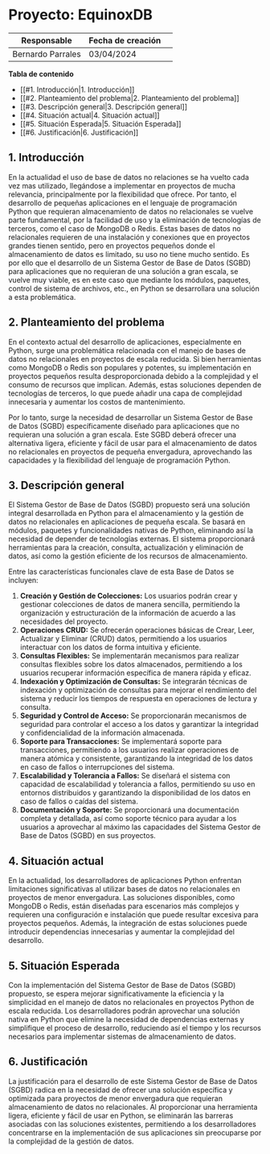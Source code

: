 # Proyecto: EquinoxDB

| Responsable       | Fecha de creación |     |
| ----------------- | ----------------- | --- |
| Bernardo Parrales | 03/04/2024        |     |
**Tabla de contenido**
- [[#1. Introducción|1. Introducción]]
- [[#2. Planteamiento del problema|2. Planteamiento del problema]]
- [[#3. Descripción general|3. Descripción general]]
- [[#4. Situación actual|4. Situación actual]]
- [[#5. Situación Esperada|5. Situación Esperada]]
- [[#6. Justificación|6. Justificación]]

## 1. Introducción
En la actualidad el uso de base de datos no relaciones se ha vuelto cada vez mas utilizado, llegándose a implementar en proyectos de mucha relevancia, principalmente por la flexibilidad que ofrece. Por tanto, el desarrollo de pequeñas aplicaciones en el lenguaje de programación Python que requieran almacenamiento de datos no relacionales se vuelve parte fundamental, por la facilidad de uso y la eliminación de tecnologías de terceros, como el caso de MongoDB o Redis. Estas bases de datos no relacionales requieren de una instalación y conexiones que en proyectos grandes tienen sentido, pero en proyectos pequeños donde el almacenamiento de datos es limitado, su uso no tiene mucho sentido. Es por ello que el desarrollo de un Sistema Gestor de Base de Datos (SGBD) para aplicaciones que no requieran de una solución a gran escala, se vuelve muy viable, es en este caso que mediante los módulos, paquetes, control de sistema de archivos, etc., en Python se desarrollara una solución a esta problemática.

## 2. Planteamiento del problema
En el contexto actual del desarrollo de aplicaciones, especialmente en Python, surge una problemática relacionada con el manejo de bases de datos no relacionales en proyectos de escala reducida. Si bien herramientas como MongoDB o Redis son populares y potentes, su implementación en proyectos pequeños resulta desproporcionada debido a la complejidad y el consumo de recursos que implican. Además, estas soluciones dependen de tecnologías de terceros, lo que puede añadir una capa de complejidad innecesaria y aumentar los costos de mantenimiento.

Por lo tanto, surge la necesidad de desarrollar un Sistema Gestor de Base de Datos (SGBD) específicamente diseñado para aplicaciones que no requieran una solución a gran escala. Este SGBD deberá ofrecer una alternativa ligera, eficiente y fácil de usar para el almacenamiento de datos no relacionales en proyectos de pequeña envergadura, aprovechando las capacidades y la flexibilidad del lenguaje de programación Python.

## 3. Descripción general
El Sistema Gestor de Base de Datos (SGBD) propuesto será una solución integral desarrollada en Python para el almacenamiento y la gestión de datos no relacionales en aplicaciones de pequeña escala. Se basará en módulos, paquetes y funcionalidades nativas de Python, eliminando así la necesidad de depender de tecnologías externas. El sistema proporcionará herramientas para la creación, consulta, actualización y eliminación de datos, así como la gestión eficiente de los recursos de almacenamiento.

Entre las características funcionales clave de esta Base de Datos se incluyen:

1. **Creación y Gestión de Colecciones:** Los usuarios podrán crear y gestionar colecciones de datos de manera sencilla, permitiendo la organización y estructuración de la información de acuerdo a las necesidades del proyecto.
2. **Operaciones CRUD:** Se ofrecerán operaciones básicas de Crear, Leer, Actualizar y Eliminar (CRUD) datos, permitiendo a los usuarios interactuar con los datos de forma intuitiva y eficiente.
3. **Consultas Flexibles:** Se implementarán mecanismos para realizar consultas flexibles sobre los datos almacenados, permitiendo a los usuarios recuperar información específica de manera rápida y eficaz.
4. **Indexación y Optimización de Consultas:** Se integrarán técnicas de indexación y optimización de consultas para mejorar el rendimiento del sistema y reducir los tiempos de respuesta en operaciones de lectura y consulta.
5. **Seguridad y Control de Acceso:** Se proporcionarán mecanismos de seguridad para controlar el acceso a los datos y garantizar la integridad y confidencialidad de la información almacenada.
6. **Soporte para Transacciones:** Se implementará soporte para transacciones, permitiendo a los usuarios realizar operaciones de manera atómica y consistente, garantizando la integridad de los datos en caso de fallos o interrupciones del sistema.
7. **Escalabilidad y Tolerancia a Fallos:** Se diseñará el sistema con capacidad de escalabilidad y tolerancia a fallos, permitiendo su uso en entornos distribuidos y garantizando la disponibilidad de los datos en caso de fallos o caídas del sistema.
8. **Documentación y Soporte:** Se proporcionará una documentación completa y detallada, así como soporte técnico para ayudar a los usuarios a aprovechar al máximo las capacidades del Sistema Gestor de Base de Datos (SGBD) en sus proyectos.
## 4. Situación actual
En la actualidad, los desarrolladores de aplicaciones Python enfrentan limitaciones significativas al utilizar bases de datos no relacionales en proyectos de menor envergadura. Las soluciones disponibles, como MongoDB o Redis, están diseñadas para escenarios más complejos y requieren una configuración e instalación que puede resultar excesiva para proyectos pequeños. Además, la integración de estas soluciones puede introducir dependencias innecesarias y aumentar la complejidad del desarrollo.

## 5. Situación Esperada
Con la implementación del Sistema Gestor de Base de Datos (SGBD) propuesto, se espera mejorar significativamente la eficiencia y la simplicidad en el manejo de datos no relacionales en proyectos Python de escala reducida. Los desarrolladores podrán aprovechar una solución nativa en Python que elimine la necesidad de dependencias externas y simplifique el proceso de desarrollo, reduciendo así el tiempo y los recursos necesarios para implementar sistemas de almacenamiento de datos.

## 6. Justificación
La justificación para el desarrollo de este Sistema Gestor de Base de Datos (SGBD) radica en la necesidad de ofrecer una solución específica y optimizada para proyectos de menor envergadura que requieran almacenamiento de datos no relacionales. Al proporcionar una herramienta ligera, eficiente y fácil de usar en Python, se eliminarán las barreras asociadas con las soluciones existentes, permitiendo a los desarrolladores concentrarse en la implementación de sus aplicaciones sin preocuparse por la complejidad de la gestión de datos.



